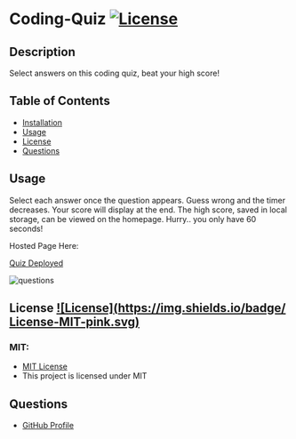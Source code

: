 # Coding-Quiz [![License](https://img.shields.io/badge/License-MIT-pink.svg)](https://opensource.org/licenses/MIT) 
                       
## Description
Select answers on this coding quiz, beat your high score! 

## Table of Contents
- [Installation](#installation)
- [Usage](#usage)
- [License](#license)
- [Questions](#questions)
    
## Usage
Select each answer once the question appears. Guess wrong and the timer decreases. Your score will display at the end. The high score, saved in local storage, can be viewed on the homepage. Hurry.. you only have 60 seconds!

Hosted Page Here:

<a href = "hhttps://janeijones.github.io/Coding-Quiz/">Quiz Deployed</a>

![questions](./Assets/QuizQuestion.png)




## License [![License](https://img.shields.io/badge/ License-MIT-pink.svg)](https://opensource.org/licenses/MIT)
<h3> MIT: </h3>
<ul> <li> <a href = "https://opensource.org/licenses/MIT"> MIT License </a></li> <li> This project is licensed under MIT</li> </ul>

## Questions
<ul> <li><a href = "https://github.com/janeijones">GitHub Profile </li></ul>
